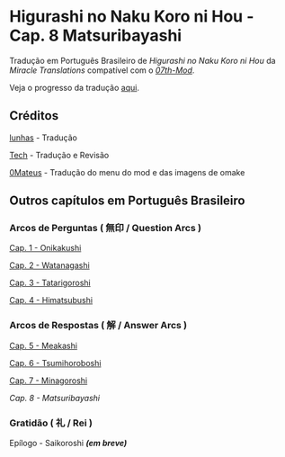 # Higurashi no Naku Koro ni Hou - Cap. 8 Matsuribayashi

Tradução em Português Brasileiro de _Higurashi no Naku Koro ni Hou_ da _Miracle Translations_ compatível com o [_07th-Mod_](https://07th-mod.com).

Veja o progresso da tradução [aqui](https://docs.google.com/spreadsheets/d/1DJBlp_bFBwAQXBYrzT40BAT_f6Fqlx79bGgSV1eawLs).

## Créditos

[lunhas](https://www.youtube.com/@lunhasz) - Tradução

[Tech](https://twitter.com/TechHero_) - Tradução e Revisão

[0Mateus](https://github.com/0Mateus) - Tradução do menu do mod e das imagens de omake

## Outros capítulos em Português Brasileiro

### Arcos de Perguntas ( 無印 / Question Arcs )

[Cap. 1 - Onikakushi](https://github.com/0Mateus/onikakushi)

[Cap. 2 - Watanagashi](https://github.com/0Mateus/watanagashi)

[Cap. 3 - Tatarigoroshi](https://github.com/0Mateus/tatarigoroshi)

[Cap. 4 - Himatsubushi](https://github.com/0Mateus/himatsubushi)

### Arcos de Respostas ( 解 / Answer Arcs )

[Cap. 5 - Meakashi](https://github.com/0Mateus/meakashi)

[Cap. 6 - Tsumihoroboshi](https://github.com/0Mateus/tsumihoroboshi)

[Cap. 7 - Minagoroshi](https://github.com/Miracle-Translations/minagoroshi)

*Cap. 8 - Matsuribayashi*

### Gratidão ( 礼 / Rei )

Epílogo - Saikoroshi ***(em breve)***
